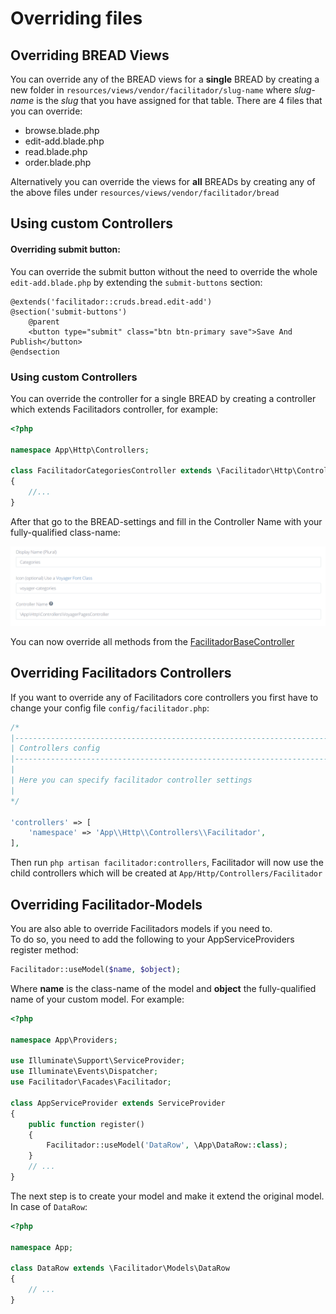 # Overriding files

## Overriding BREAD Views

You can override any of the BREAD views for a **single** BREAD by creating a new folder in `resources/views/vendor/facilitador/slug-name` where _slug-name_ is the _slug_ that you have assigned for that table. There are 4 files that you can override:

* browse.blade.php
* edit-add.blade.php
* read.blade.php
* order.blade.php

Alternatively you can override the views for **all** BREADs by creating any of the above files under `resources/views/vendor/facilitador/bread`

## Using custom Controllers
#### Overriding submit button:
You can override the submit button without the need to override the whole `edit-add.blade.php` by extending the `submit-buttons` section:  
```blade
@extends('facilitador::cruds.bread.edit-add')
@section('submit-buttons')
    @parent
    <button type="submit" class="btn btn-primary save">Save And Publish</button>
@endsection
```

### Using custom Controllers

You can override the controller for a single BREAD by creating a controller which extends Facilitadors controller, for example:

```php
<?php

namespace App\Http\Controllers;

class FacilitadorCategoriesController extends \Facilitador\Http\Controllers\FacilitadorBaseController
{
    //...
}
```

After that go to the BREAD-settings and fill in the Controller Name with your fully-qualified class-name:

![](../.gitbook/assets/bread_controller.png)

You can now override all methods from the [FacilitadorBaseController](https://github.com/the-control-group/facilitador/blob/1.1/src/Http/Controllers/FacilitadorBaseController.php)

## Overriding Facilitadors Controllers

If you want to override any of Facilitadors core controllers you first have to change your config file `config/facilitador.php`:

```php
/*
|--------------------------------------------------------------------------
| Controllers config
|--------------------------------------------------------------------------
|
| Here you can specify facilitador controller settings
|
*/

'controllers' => [
    'namespace' => 'App\\Http\\Controllers\\Facilitador',
],
```

Then run `php artisan facilitador:controllers`, Facilitador will now use the child controllers which will be created at `App/Http/Controllers/Facilitador`

## Overriding Facilitador-Models

You are also able to override Facilitadors models if you need to.  
To do so, you need to add the following to your AppServiceProviders register method:

```php
Facilitador::useModel($name, $object);
```

Where **name** is the class-name of the model and **object** the fully-qualified name of your custom model. For example:

```php
<?php

namespace App\Providers;

use Illuminate\Support\ServiceProvider;
use Illuminate\Events\Dispatcher;
use Facilitador\Facades\Facilitador;

class AppServiceProvider extends ServiceProvider
{
    public function register()
    {
        Facilitador::useModel('DataRow', \App\DataRow::class);
    }
    // ...
}
```

The next step is to create your model and make it extend the original model. In case of `DataRow`:

```php
<?php

namespace App;

class DataRow extends \Facilitador\Models\DataRow
{
    // ...
}
```


